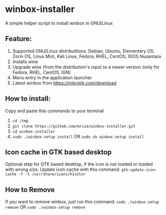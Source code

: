 # winbox-installer
A simple helper script to install winbox in GNU/Linux

## Feature:
1. Supported GNU/Linux distributtions: Debian, Ubuntu, Elementary OS, Zorin OS, Linux Mint, Kali Linux, Fedora, RHEL, CentOS, IGOS Nusantara
2. Installs wine
3. Upgrade wine (from the distribution's repo) to a newer version (only for Fedora, RHEL, CentOS, IGN)
4. Menu entry in the application launcher
5. Latest winbox from https://mikrotik.com/download

## How to install:
Copy and paste this commands to your terminal
1. `cd /tmp`
2. `git clone https://github.com/mriza/winbox-installer.git`
3. `cd winbox-installer`
4. `sudo ./winbox-setup install` OR `sudo sh winbox-setup install`

## Icon cache in GTK based desktop
Optional step for GTK based desktop, if the icon is not loaded or loaded with wrong size. Update icon cache with this command: `gtk-update-icon-cache -f -t /usr/share/icons/hicolor`

## How to Remove
If you want to remove winbox, just run this command: `sudo ./winbox-setup remove` OR `sudo ./winbox-setup remove`
